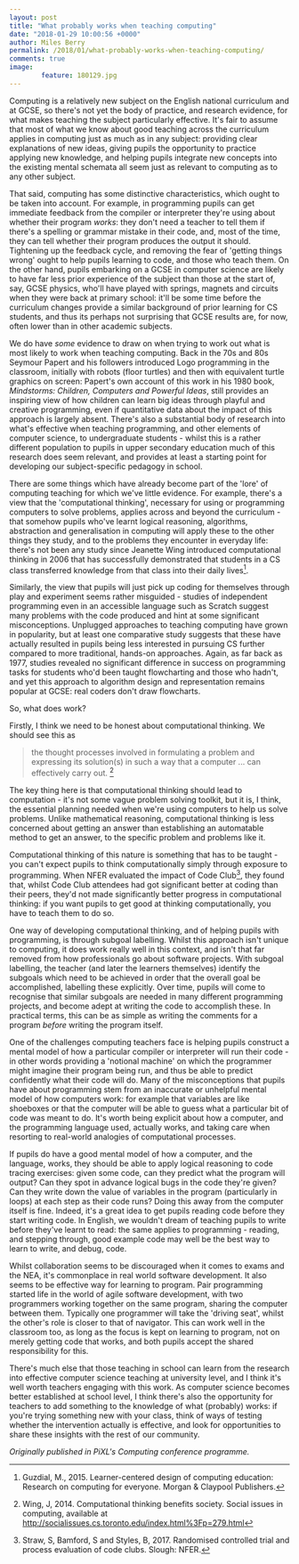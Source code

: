```yaml
---
layout: post
title: "What probably works when teaching computing"
date: "2018-01-29 10:00:56 +0000"
author: Miles Berry
permalink: /2018/01/what-probably-works-when-teaching-computing/
comments: true
image:
        feature: 180129.jpg
---
```


Computing is a relatively new subject on the English national curriculum and at GCSE, so there's not yet the body of practice, and research evidence, for what makes teaching the subject particularly effective. It's fair to assume that most of what we know about good teaching across the curriculum applies in computing just as much as in any subject: providing clear explanations of new ideas, giving pupils the opportunity to practice applying new knowledge, and helping pupils integrate new concepts into the existing mental schemata all seem just as relevant to computing as to any other subject.

That said, computing has some distinctive characteristics, which ought to be taken into account. For example, in programming pupils can get immediate feedback from the compiler or interpreter they're using about whether their program *works*: they don't need a teacher to tell them if there's a spelling or grammar mistake in their code, and, most of the time, they can tell whether their program produces the output it should. Tightening up the feedback cycle, and removing the fear of 'getting things wrong' ought to help pupils learning to code, and those who teach them. On the other hand, pupils embarking on a GCSE in computer science are likely to have far less prior experience of the subject than those at the start of, say, GCSE physics, who'll have played with springs, magnets and circuits when they were back at primary school: it'll be some time before the curriculum changes provide a similar background of prior learning for CS students, and thus its perhaps not surprising that GCSE results are, for now, often lower than in other academic subjects.

We do have *some* evidence to draw on when trying to work out what is most likely to work when teaching computing. Back in the 70s and 80s Seymour Papert and his followers introduced Logo programming in the classroom, initially with robots (floor turtles) and then with equivalent turtle graphics on screen: Papert's own account of this work in his 1980 book, *Mindstorms: Children, Computers and Powerful Ideas*, still provides an inspiring view of how children can learn big ideas through playful and creative programming, even if quantitative data about the impact of this approach is largely absent. There's also a substantial body of research into what's effective when teaching programming, and other elements of computer science, to undergraduate students - whilst this is a rather different population to pupils in upper secondary education much of this research does seem relevant, and provides at least a starting point for developing our subject-specific pedagogy in school.

There are some things which have already become part of the 'lore' of computing teaching for which we've little evidence. For example, there's a view that the 'computational thinking', necessary for using or programming computers to solve problems, applies across and beyond the curriculum - that somehow pupils who've learnt logical reasoning, algorithms, abstraction and generalisation in computing will apply these to the other things they study, and to the problems they encounter in everyday life: there's not been any study since Jeanette Wing introduced computational thinking in 2006 that has successfully demonstrated that students in a CS class transferred knowledge from that class into their daily lives[^guzdial].

Similarly, the view that pupils will just pick up coding for themselves through play and experiment seems rather misguided - studies of independent programming even in an accessible language such as Scratch suggest many problems with the code produced and hint at some significant misconceptions. Unplugged approaches to teaching computing have grown in popularity, but at least one comparative study suggests that these have actually resulted in pupils being less interested in pursuing CS further compared to more traditional, hands-on approaches. Again, as far back as 1977, studies revealed no significant difference in success on programming tasks for students who'd been taught flowcharting and those who hadn't, and yet this approach to algorithm design and representation remains popular at GCSE: real coders don't draw flowcharts.

[^guzdial]: Guzdial, M., 2015. Learner-centered design of computing education: Research on computing for everyone. Morgan & Claypool Publishers.

So, what does work?

Firstly, I think we need to be honest about computational thinking. We should see this as

> the thought processes involved in formulating a problem and expressing its solution(s) in such a way that a computer ... can effectively carry out. [^wing]

The key thing here is that computational thinking should lead to computation - it's not some vague problem solving toolkit, but it is, I think, the essential planning needed when we're using computers to help us solve problems. Unlike mathematical reasoning, computational thinking is less concerned about getting an answer than establishing an automatable method to get an answer, to the specific problem and problems like it.

Computational thinking of this nature is something that has to be taught - you can't expect pupils to think computationally simply through exposure to programming. When NFER evaluated the impact of Code Club[^NFER], they found that, whilst Code Club attendees had got significant better at coding than their peers, they'd not made significantly better progress in computational thinking: if you want pupils to get good at thinking computationally, you have to teach them to do so.

[^wing]: Wing, J, 2014. Computational thinking benefits society. Social issues in computing, available at http://socialissues.cs.toronto.edu/index.html%3Fp=279.html
[^NFER]: Straw, S, Bamford, S and Styles, B, 2017. Randomised controlled trial and process evaluation of code clubs. Slough: NFER.

One way of developing computational thinking, and of helping pupils with programming, is through subgoal labelling. Whilst this approach isn't unique to computing, it does work really well in this context, and isn't that far removed from how professionals go about software projects. With subgoal labelling, the teacher (and later the learners themselves) identify the subgoals which need to be achieved in order that the overall goal be accomplished, labelling these explicitly. Over time, pupils will come to recognise that similar subgoals are needed in many different programming projects, and become adept at writing the code to accomplish these. In practical terms, this can be as simple as writing the comments for a program *before* writing the program itself.

One of the challenges computing teachers face is helping pupils construct a mental model of how a particular compiler or interpreter will run their code - in other words providing a 'notional machine' on which the programmer might imagine their program being run, and thus be able to predict confidently what their code will do. Many of the misconceptions that pupils have about programming stem from an inaccurate or unhelpful mental model of how computers work: for example that variables are like shoeboxes or that the computer will be able to guess what a particular bit of code was meant to do. It's worth being explicit about how a computer, and the programming language used, actually works, and taking care when resorting to real-world analogies of computational processes.

If pupils do have a good mental model of how a computer, and the language, works, they should be able to apply logical reasoning to code tracing exercises: given some code, can they predict what the program will output? Can they spot in advance logical bugs in the code they're given? Can they write down the value of variables in the program (particularly in loops) at each step as their code runs? Doing this away from the computer itself is fine. Indeed, it's a great idea to get pupils reading code before they start writing code. In English, we wouldn't dream of teaching pupils to write before they've learnt to read: the same applies to programming - reading, and stepping through, good example code may well be the best way to learn to write, and debug, code.

Whilst collaboration seems to be discouraged when it comes to exams and the NEA, it's commonplace in real world software development. It also seems to be effective way for learning to program. Pair programming started life in the world of agile software development, with two programmers working together on the same program, sharing the computer between them. Typically one programmer will take the 'driving seat', whilst the other's role is closer to that of navigator. This can work well in the classroom too, as long as the focus is kept on learning to program, not on merely getting code that works, and both pupils accept the shared responsibility for this.

There's much else that those teaching in school can learn from the research into effective computer science teaching at university level, and I think it's well worth teachers engaging with this work. As computer science becomes better established at school level, I think there's also the opportunity for teachers to add something to the knowledge of what (probably) works: if you're trying something new with your class, think of ways of testing whether the intervention actually is effective, and look for opportunities to share these insights with the rest of our community.

*Originally published in PiXL's Computing conference programme.*
